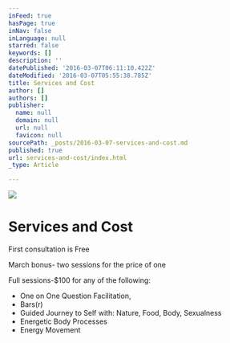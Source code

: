 ```yaml
---
inFeed: true
hasPage: true
inNav: false
inLanguage: null
starred: false
keywords: []
description: ''
datePublished: '2016-03-07T06:11:10.422Z'
dateModified: '2016-03-07T05:55:38.785Z'
title: Services and Cost
author: []
authors: []
publisher:
  name: null
  domain: null
  url: null
  favicon: null
sourcePath: _posts/2016-03-07-services-and-cost.md
published: true
url: services-and-cost/index.html
_type: Article

---
```

![](https://the-grid-user-content.s3-us-west-2.amazonaws.com/7bb78c64-b180-446f-8524-80516b04a738.png)

# Services and Cost

First consultation is Free

March bonus- two sessions for the price of one 

Full sessions-$100 for any of the following: 

* One on One Question Facilitation, 
* Bars(r) 
* Guided Journey to Self with: Nature, Food, Body, Sexualness 
* Energetic Body Processes
* Energy Movement